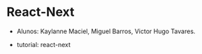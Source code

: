 # React-Next

- Alunos: Kaylanne Maciel, Miguel Barros, Victor Hugo Tavares.
* tutorial: react-next
